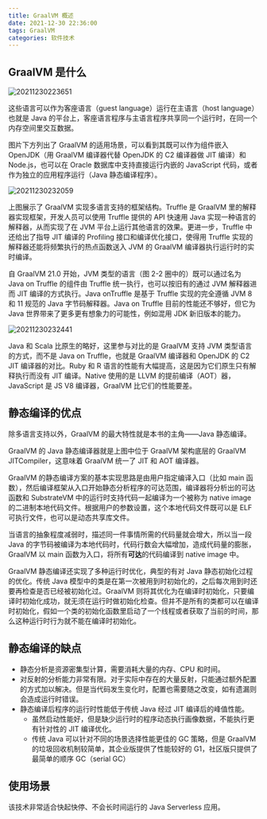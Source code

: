 ```yaml
---
title: GraalVM 概述
date: 2021-12-30 22:36:00
tags: GraalVM
categories: 软件技术
---
```


## GraalVM 是什么

![20211230223651](https://cdn.jsdelivr.net/gh/goldsubmarine/cdn@master/blog/20211230223651.png)

这些语言可以作为客座语言（guest language）运行在主语言（host language）也就是 Java 的平台上，客座语言程序与主语言程序共享同一个运行时，在同一个内存空间里交互数据。

图片下方列出了 GraalVM 的适用场景，可以看到其既可以作为组件嵌入 OpenJDK（用 GraalVM 编译器代替 OpenJDK 的 C2 编译器做 JIT 编译）和 Node.js，也可以在 Oracle 数据库中支持直接运行内嵌的 JavaScript 代码，或者作为独立的应用程序运行（Java 静态编译程序）。

![20211230232059](https://cdn.jsdelivr.net/gh/goldsubmarine/cdn@master/blog/20211230232059.png)

上图展示了 GraalVM 实现多语言支持的框架结构。Truffle 是 GraalVM 里的解释器实现框架，开发人员可以使用 Truffle 提供的 API 快速用 Java 实现一种语言的解释器，从而实现了在 JVM 平台上运行其他语言的效果。更进一步，Truffle 中还给出了指导 JIT 编译的 Profiling 接口和编译优化接口，使得用 Truffle 实现的解释器还能将频繁执行的热点函数送入 JVM 的 GraalVM 编译器执行运行时的实时编译。

自 GraalVM 21.0 开始，JVM 类型的语言（图 2-2 圈中的）既可以通过名为 Java on Truffle 的组件由 Truffle 统一执行，也可以按旧有的通过 JVM 解释器进而 JIT 编译的方式执行。Java onTruffle 是基于 Truffle 实现的完全遵循 JVM 8 和 11 规范的 Java 字节码解释器。Java on Truffle 目前的性能还不够好，但它为 Java 世界带来了更多更有想象力的可能性，例如混用 JDK 新旧版本的能力。

![20211230232441](https://cdn.jsdelivr.net/gh/goldsubmarine/cdn@master/blog/20211230232441.png)

Java 和 Scala 比原生的略好，这里参与对比的是 GraalVM 支持 JVM 类型语言的方式，而不是 Java on Truffle，也就是 GraalVM 编译器和 OpenJDK 的 C2 JIT 编译器的对比。Ruby 和 R 语言的性能有大幅提高，这是因为它们原生只有解释执行而没有 JIT 编译。Native 使用的是 LLVM 的提前编译（AOT）器，JavaScript 是 JS V8 编译器，GraalVM 比它们的性能要差。

## 静态编译的优点

除多语言支持以外，GraalVM 的最大特性就是本书的主角——Java 静态编译。

GraalVM 的 Java 静态编译器就是上图中位于 GraalVM 架构底层的 GraalVM JITCompiler，这意味着 GraalVM 统一了 JIT 和 AOT 编译器。

GraalVM 的静态编译方案的基本实现思路是由用户指定编译入口（比如 main 函数），然后编译框架从入口开始静态分析程序的可达范围，编译器将分析出的可达函数和 SubstrateVM 中的运行时支持代码一起编译为一个被称为 native image 的二进制本地代码文件。根据用户的参数设置，这个本地代码文件既可以是 ELF 可执行文件，也可以是动态共享库文件。

当语言的抽象程度减弱时，描述同一件事情所需的代码量就会增大，所以当一段 Java 的字节码被编译为本地代码时，代码行数会大幅增加，造成代码量的膨胀，GraalVM 以 main 函数为入口，将所有**可达**的代码编译到 native image 中。

GraalVM 静态编译还实现了多种运行时优化，典型的有对 Java 静态初始化过程的优化。传统 Java 模型中的类是在第一次被用到时初始化的，之后每次用到时还要再检查是否已经被初始化过。GraalVM 则将其优化为在编译时初始化，只要编译时初始化成功，就无须在运行时做初始化检查。但并不是所有的类都可以在编译时初始化，假如一个类的初始化函数里启动了一个线程或者获取了当前的时间，那么这种运行时行为就不能在编译时初始化。

## 静态编译的缺点

- 静态分析是资源密集型计算，需要消耗大量的内存、CPU 和时间。
- 对反射的分析能力非常有限。对于实际中存在的大量反射，只能通过额外配置的方式加以解决。但是当代码发生变化时，配置也需要随之改变，如有遗漏则会造成运行时错误。
- 静态编译后程序的运行时性能低于传统 Java 经过 JIT 编译后的峰值性能。
  - 虽然启动性能好，但是缺少运行时的程序动态执行画像数据，不能执行更有针对性的 JIT 编译优化。
  - 传统 Java 可以针对不同的场景选择性能更佳的 GC 策略，但是 GraalVM 的垃圾回收机制较简单，其企业版提供了性能较好的 G1，社区版只提供了最简单的顺序 GC（serial GC）

## 使用场景

该技术非常适合快起快停、不会长时间运行的 Java Serverless 应用。
